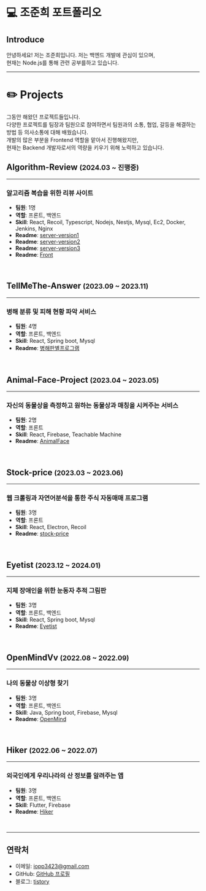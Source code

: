 # 💻 조준희 포트폴리오

## Introduce
안녕하세요! 저는 조준희입니다. 저는 백엔드 개발에 관심이 있으며, <br/>
현재는 Node.js를 통해 관련 공부를하고 있습니다.

---

# ✏️ Projects
그동안 해왔던 프로젝트들입니다. <br/>
다양한 프로젝트를 팀장과 팀원으로 참여하면서 팀원과의 소통, 협업, 갈등을 해결하는 방법 등 의사소통에 대해 배웠습니다.<br/>
개발의 많은 부분을 Frontend 역할을 맡아서 진행해왔지만,<br/>
현재는 Backend 개발자로서의 역량을 키우기 위해 노력하고 있습니다.<br/>

## Algorithm-Review <small>(2024.03 ~ 진행중)</small>

---

### 알고리즘 복습을 위한 리뷰 사이트

- **팀원**: 1명
- **역할**: 프론트, 백엔드
- **Skill**: React, Recoil, Typescript, Nodejs, Nestjs, Mysql, Ec2, Docker, Jenkins, Nginx
- **Readme**: [server-version1](https://github.com/aiminghee3/algorithm-server1.0)
- **Readme**: [server-version2](https://github.com/aiminghee3/algorithm-server2.0)
- **Readme**: [server-version3](https://github.com/aiminghee3/algorithm-server3.0)
- **Readme**: [Front](https://github.com/aiminghee3/board_front)

<br/>

## TellMeThe-Answer <small>(2023.09 ~ 2023.11)</small>

---

### 병해 분류 및 피해 현황 파악 서비스

- **팀원**: 4명
- **역할**: 프론트, 백엔드
- **Skill**: React, Spring boot, Mysql
- **Readme**: [병해판별프로그램](https://github.com/AnimalFaceProject/animal_user)

<br/>

## Animal-Face-Project <small>(2023.04 ~ 2023.05)</small>

---

### 자신의 동물상을 측정하고 원하는 동물상과 매칭을 시켜주는 서비스

- **팀원**: 2명
- **역할**: 프론트
- **Skill**: React, Firebase, Teachable Machine
- **Readme**: [AnimalFace](https://github.com/AnimalFaceProject/animal_user)

<br/>

## Stock-price <small>(2023.03 ~ 2023.06)</small>

---

### 웹 크롤링과 자연어분석을 통한 주식 자동매매 프로그램

- **팀원**: 3명
- **역할**: 프론트
- **Skill**: React, Electron, Recoil
- **Readme**: [stock-price](https://github.com/stock-price-calculator/tradingbot)

<br/>

## Eyetist <small>(2023.12 ~ 2024.01)</small>

---

### 지체 장애인을 위한 눈동자 추적 그림판

- **팀원**: 3명
- **역할**: 프론트, 백엔드
- **Skill**: React, Spring boot, Mysql
- **Readme**: [Eyetist](https://github.com/Eyetist/Eyetist_Client)

<br/>

## OpenMindVv <small>(2022.08 ~ 2022.09)</small>

---

### 나의 동물상 이상형 찾기

- **팀원**: 3명
- **역할**: 프론트, 백엔드
- **Skill**: Java, Spring boot, Firebase, Mysql
- **Readme**: [OpenMind](https://github.com/OpenMindVv/FindingIdealTypeApp)

<br/>

## Hiker <small>(2022.06 ~ 2022.07)</small>

---

### 외국인에게 우리나라의 산 정보를 알려주는 앱

- **팀원**: 3명
- **역할**: 프론트, 백엔드
- **Skill**: Flutter, Firebase
- **Readme**: [Hiker](https://github.com/en-ForestLife/HikerApp)

<br/>

---

## 연락처
- 이메일: iopp3423@gmail.com
- GitHub: [GitHub 프로필](https://github.com/aiminghee3)
- 블로그: [tistory](https://matrix-o.tistory.com/)

